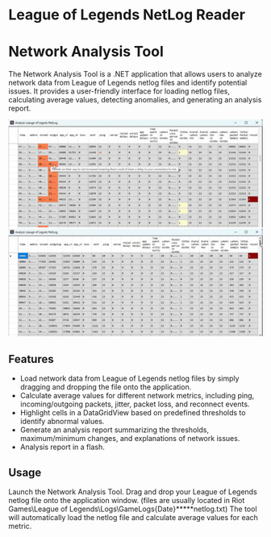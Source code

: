 # League of Legends NetLog Reader
# Network Analysis Tool

The Network Analysis Tool is a .NET application that allows users to analyze network data from League of Legends netlog files and identify potential issues. It provides a user-friendly interface for loading netlog files, calculating average values, detecting anomalies, and generating an analysis report.

![Network Analysis Tool Bad Connection Example](/images/BadConnectionExample.gif)
![Network Analysis Tool Good Connection Example](/images/GoodConnectionExample.gif)

## Features

- Load network data from League of Legends netlog files by simply dragging and dropping the file onto the application.
- Calculate average values for different network metrics, including ping, incoming/outgoing packets, jitter, packet loss, and reconnect events.
- Highlight cells in a DataGridView based on predefined thresholds to identify abnormal values.
- Generate an analysis report summarizing the thresholds, maximum/minimum changes, and explanations of network issues.
- Analysis report in a flash.

## Usage
Launch the Network Analysis Tool.
Drag and drop your League of Legends netlog file onto the application window.
(files are usually located in Riot Games\League of Legends\Logs\GameLogs\{Date}\*****netlog.txt)
The tool will automatically load the netlog file and calculate average values for each metric.
